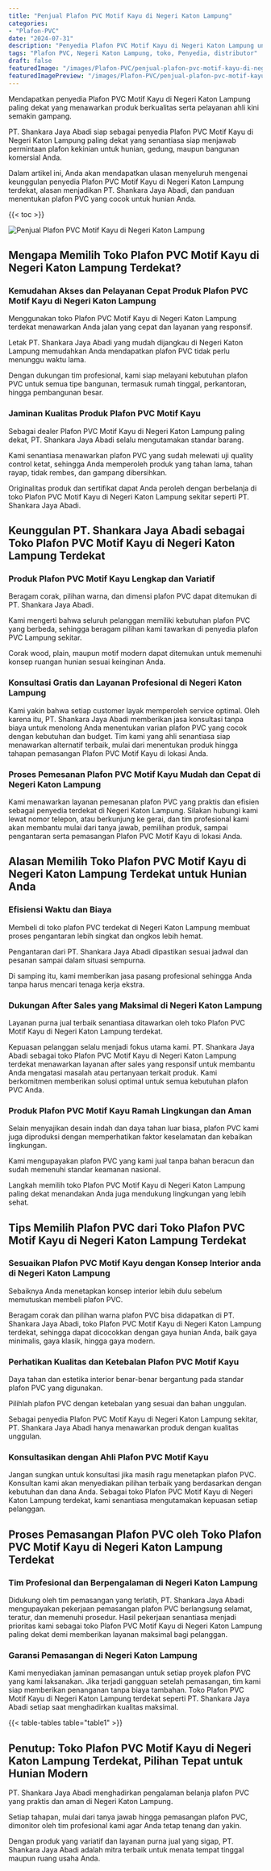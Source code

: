 ```yaml
---
title: "Penjual Plafon PVC Motif Kayu di Negeri Katon Lampung"
categories:
- "Plafon-PVC"
date: "2024-07-31"
description: "Penyedia Plafon PVC Motif Kayu di Negeri Katon Lampung untuk rumah, kantor, serta ritel. Plafon terbaik, beragam motif, pilihan warna menarik, dengan layanan penempatan ditangani oleh tenaga ahli berpengalaman serta garansi resmi!|Layanan penjualan Plafon PVC Motif Kayu di Negeri Katon Lampung bagi keperluan hunian, perkantoran, atau gerai, beserta material berkualitas dan instalasi oleh teknisi ahli serta jaminan resmi.|Alternatif Plafon PVC Motif Kayu di Negeri Katon Lampung yang terbukti bagi tempat tinggal, kantor, dan ritel, bersama material terbaik dan instalasi ditangani oleh teknisi ahli dan kepastian resmi.|Distribusi Plafon PVC Motif Kayu di Negeri Katon Lampung bagi rumah, office, serta toko, dengan produk berkualitas dan penempatan oleh teknisi berpengalaman, lengkap beserta jaminan resmi.}"
tags: "Plafon PVC, Negeri Katon Lampung, toko, Penyedia, distributor"
draft: false
featuredImage: "/images/Plafon-PVC/penjual-plafon-pvc-motif-kayu-di-negeri-katon-lampung.png"
featuredImagePreview: "/images/Plafon-PVC/penjual-plafon-pvc-motif-kayu-di-negeri-katon-lampung.png"
---
```


Mendapatkan penyedia Plafon PVC Motif Kayu di Negeri Katon Lampung paling dekat yang menawarkan produk berkualitas serta pelayanan ahli kini semakin gampang.

PT. Shankara Jaya Abadi siap sebagai penyedia Plafon PVC Motif Kayu di Negeri Katon Lampung paling dekat yang senantiasa siap menjawab permintaan plafon kekinian untuk hunian, gedung, maupun bangunan komersial Anda.

Dalam artikel ini, Anda akan mendapatkan ulasan menyeluruh mengenai keunggulan penyedia Plafon PVC Motif Kayu di Negeri Katon Lampung terdekat, alasan menjadikan PT. Shankara Jaya Abadi, dan panduan menentukan plafon PVC yang cocok untuk hunian Anda.

{{< toc >}}

![Penjual Plafon PVC Motif Kayu di Negeri Katon Lampung](/images/Plafon-PVC/Penjual-Plafon-PVC-Motif-Kayu-di-Negeri-Katon-Lampung.png)

## Mengapa Memilih Toko Plafon PVC Motif Kayu di Negeri Katon Lampung Terdekat?

### Kemudahan Akses dan Pelayanan Cepat Produk Plafon PVC Motif Kayu di Negeri Katon Lampung

Menggunakan toko Plafon PVC Motif Kayu di Negeri Katon Lampung terdekat menawarkan Anda jalan yang cepat dan layanan yang responsif.

Letak PT. Shankara Jaya Abadi yang mudah dijangkau di Negeri Katon Lampung memudahkan Anda mendapatkan plafon PVC tidak perlu menunggu waktu lama.

Dengan dukungan tim profesional, kami siap melayani kebutuhan plafon PVC untuk semua tipe bangunan, termasuk rumah tinggal, perkantoran, hingga pembangunan besar.

### Jaminan Kualitas Produk Plafon PVC Motif Kayu

Sebagai dealer Plafon PVC Motif Kayu di Negeri Katon Lampung paling dekat, PT. Shankara Jaya Abadi selalu mengutamakan standar barang.

Kami senantiasa menawarkan plafon PVC yang sudah melewati uji quality control ketat, sehingga Anda memperoleh produk yang tahan lama, tahan rayap, tidak rembes, dan gampang dibersihkan.

Originalitas produk dan sertifikat dapat Anda peroleh dengan berbelanja di toko Plafon PVC Motif Kayu di Negeri Katon Lampung sekitar seperti PT. Shankara Jaya Abadi.

## Keunggulan PT. Shankara Jaya Abadi sebagai Toko Plafon PVC Motif Kayu di Negeri Katon Lampung Terdekat

### Produk Plafon PVC Motif Kayu Lengkap dan Variatif

Beragam corak, pilihan warna, dan dimensi plafon PVC dapat ditemukan di PT. Shankara Jaya Abadi.

Kami mengerti bahwa seluruh pelanggan memiliki kebutuhan plafon PVC yang berbeda, sehingga beragam pilihan kami tawarkan di penyedia plafon PVC Lampung sekitar.

Corak wood, plain, maupun motif modern dapat ditemukan untuk memenuhi konsep ruangan hunian sesuai keinginan Anda.

### Konsultasi Gratis dan Layanan Profesional di Negeri Katon Lampung

Kami yakin bahwa setiap customer layak memperoleh service optimal. Oleh karena itu, PT. Shankara Jaya Abadi memberikan jasa konsultasi tanpa biaya untuk menolong Anda menentukan varian plafon PVC yang cocok dengan kebutuhan dan budget. Tim kami yang ahli senantiasa siap menawarkan alternatif terbaik, mulai dari menentukan produk hingga tahapan pemasangan Plafon PVC Motif Kayu di lokasi Anda.

### Proses Pemesanan Plafon PVC Motif Kayu Mudah dan Cepat di Negeri Katon Lampung

Kami menawarkan layanan pemesanan plafon PVC yang praktis dan efisien sebagai penyedia terdekat di Negeri Katon Lampung. Silakan hubungi kami lewat nomor telepon, atau berkunjung ke gerai, dan tim profesional kami akan membantu mulai dari tanya jawab, pemilihan produk, sampai pengantaran serta pemasangan Plafon PVC Motif Kayu di lokasi Anda.

## Alasan Memilih Toko Plafon PVC Motif Kayu di Negeri Katon Lampung Terdekat untuk Hunian Anda

### Efisiensi Waktu dan Biaya

Membeli di toko plafon PVC terdekat di Negeri Katon Lampung membuat proses pengantaran lebih singkat dan ongkos lebih hemat.

Pengantaran dari PT. Shankara Jaya Abadi dipastikan sesuai jadwal dan pesanan sampai dalam situasi sempurna.

Di samping itu, kami memberikan jasa pasang profesional sehingga Anda tanpa harus mencari tenaga kerja ekstra.

### Dukungan After Sales yang Maksimal di Negeri Katon Lampung

Layanan purna jual terbaik senantiasa ditawarkan oleh toko Plafon PVC Motif Kayu di Negeri Katon Lampung terdekat.

Kepuasan pelanggan selalu menjadi fokus utama kami. PT. Shankara Jaya Abadi sebagai toko Plafon PVC Motif Kayu di Negeri Katon Lampung terdekat menawarkan layanan after sales yang responsif untuk membantu Anda mengatasi masalah atau pertanyaan terkait produk. Kami berkomitmen memberikan solusi optimal untuk semua kebutuhan plafon PVC Anda.

### Produk Plafon PVC Motif Kayu Ramah Lingkungan dan Aman

Selain menyajikan desain indah dan daya tahan luar biasa, plafon PVC kami juga diproduksi dengan memperhatikan faktor keselamatan dan kebaikan lingkungan.

Kami mengupayakan plafon PVC yang kami jual tanpa bahan beracun dan sudah memenuhi standar keamanan nasional.

Langkah memilih toko Plafon PVC Motif Kayu di Negeri Katon Lampung paling dekat menandakan Anda juga mendukung lingkungan yang lebih sehat.

## Tips Memilih Plafon PVC dari Toko Plafon PVC Motif Kayu di Negeri Katon Lampung Terdekat

### Sesuaikan Plafon PVC Motif Kayu dengan Konsep Interior anda di Negeri Katon Lampung

Sebaiknya Anda menetapkan konsep interior lebih dulu sebelum memutuskan membeli plafon PVC.

Beragam corak dan pilihan warna plafon PVC bisa didapatkan di PT. Shankara Jaya Abadi, toko Plafon PVC Motif Kayu di Negeri Katon Lampung terdekat, sehingga dapat dicocokkan dengan gaya hunian Anda, baik gaya minimalis, gaya klasik, hingga gaya modern.

### Perhatikan Kualitas dan Ketebalan Plafon PVC Motif Kayu

Daya tahan dan estetika interior benar-benar bergantung pada standar plafon PVC yang digunakan.

Pilihlah plafon PVC dengan ketebalan yang sesuai dan bahan unggulan.

Sebagai penyedia Plafon PVC Motif Kayu di Negeri Katon Lampung sekitar, PT. Shankara Jaya Abadi hanya menawarkan produk dengan kualitas unggulan.

### Konsultasikan dengan Ahli Plafon PVC Motif Kayu

Jangan sungkan untuk konsultasi jika masih ragu menetapkan plafon PVC. Konsultan kami akan menyediakan pilihan terbaik yang berdasarkan dengan kebutuhan dan dana Anda. Sebagai toko Plafon PVC Motif Kayu di Negeri Katon Lampung terdekat, kami senantiasa mengutamakan kepuasan setiap pelanggan.

## Proses Pemasangan Plafon PVC oleh Toko Plafon PVC Motif Kayu di Negeri Katon Lampung Terdekat

### Tim Profesional dan Berpengalaman di Negeri Katon Lampung

Didukung oleh tim pemasangan yang terlatih, PT. Shankara Jaya Abadi mengupayakan pekerjaan pemasangan plafon PVC berlangsung selamat, teratur, dan memenuhi prosedur. Hasil pekerjaan senantiasa menjadi prioritas kami sebagai toko Plafon PVC Motif Kayu di Negeri Katon Lampung paling dekat demi memberikan layanan maksimal bagi pelanggan.

### Garansi Pemasangan di Negeri Katon Lampung

Kami menyediakan jaminan pemasangan untuk setiap proyek plafon PVC yang kami laksanakan. Jika terjadi gangguan setelah pemasangan, tim kami siap memberikan penanganan tanpa biaya tambahan. Toko Plafon PVC Motif Kayu di Negeri Katon Lampung terdekat seperti PT. Shankara Jaya Abadi setiap saat menghadirkan kualitas maksimal.

{{< table-tables table="table1" >}}

## Penutup: Toko Plafon PVC Motif Kayu di Negeri Katon Lampung Terdekat, Pilihan Tepat untuk Hunian Modern

PT. Shankara Jaya Abadi menghadirkan pengalaman belanja plafon PVC yang praktis dan aman di Negeri Katon Lampung.

Setiap tahapan, mulai dari tanya jawab hingga pemasangan plafon PVC, dimonitor oleh tim profesional kami agar Anda tetap tenang dan yakin.

Dengan produk yang variatif dan layanan purna jual yang sigap, PT. Shankara Jaya Abadi adalah mitra terbaik untuk menata tempat tinggal maupun ruang usaha Anda.
